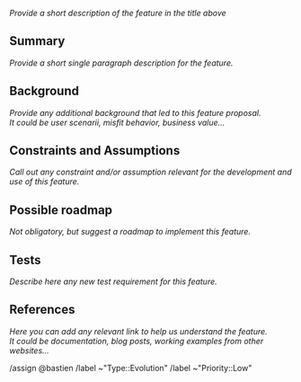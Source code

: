 *Provide a short description of the feature in the title above*

## Summary
*Provide a short single paragraph description for the feature.*

## Background
*Provide any additional background that led to this feature proposal.*   
*It could be user scenarii, misfit behavior, business value…*

## Constraints and Assumptions
*Call out any constraint and/or assumption relevant for the development and use of this feature.*

## Possible roadmap
*Not obligatory, but suggest a roadmap to implement this feature.*

## Tests
*Describe here any new test requirement for this feature.*

## References
*Here you can add any relevant link to help us understand the feature.*   
*It could be documentation, blog posts, working examples from other websites…*


<!-- Please keep the following actions -->
/assign @bastien
/label ~"Type::Evolution" 
/label ~"Priority::Low" 
